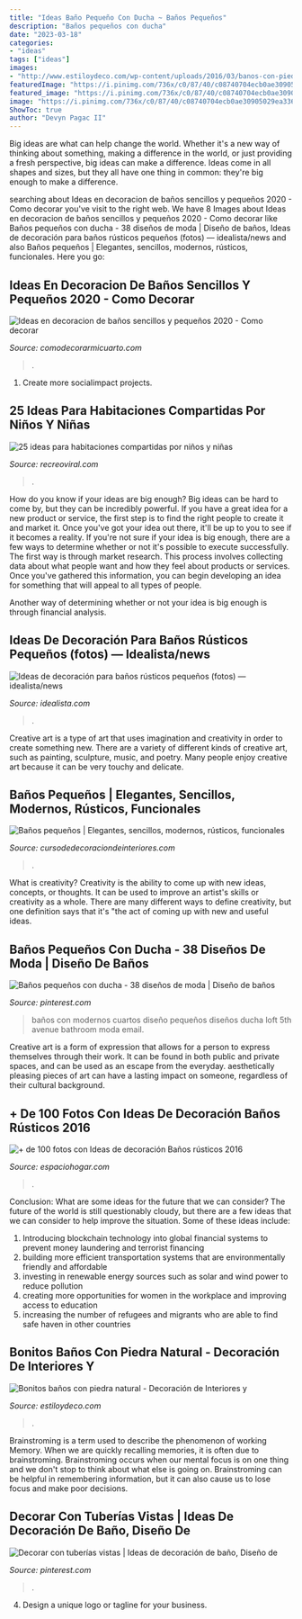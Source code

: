 ```yaml
---
title: "Ideas Baño Pequeño Con Ducha ~ Baños Pequeños"
description: "Baños pequeños con ducha"
date: "2023-03-18"
categories:
- "ideas"
tags: ["ideas"]
images:
- "http://www.estiloydeco.com/wp-content/uploads/2016/03/banos-con-piedra-natural-9.jpg"
featuredImage: "https://i.pinimg.com/736x/c0/87/40/c08740704ecb0ae30905029ea3365edf.jpg"
featured_image: "https://i.pinimg.com/736x/c0/87/40/c08740704ecb0ae30905029ea3365edf.jpg"
image: "https://i.pinimg.com/736x/c0/87/40/c08740704ecb0ae30905029ea3365edf.jpg"
ShowToc: true
author: "Devyn Pagac II"
---
```



Big ideas are what can help change the world. Whether it's a new way of thinking about something, making a difference in the world, or just providing a fresh perspective, big ideas can make a difference. Ideas come in all shapes and sizes, but they all have one thing in common: they're big enough to make a difference.

	

		
searching about Ideas en decoracion de baños sencillos y pequeños 2020 - Como decorar you've visit to the right web. We have 8 Images about Ideas en decoracion de baños sencillos y pequeños 2020 - Como decorar like Baños pequeños con ducha - 38 diseños de moda | Diseño de baños, Ideas de decoración para baños rústicos pequeños (fotos) — idealista/news and also Baños pequeños | Elegantes, sencillos, modernos, rústicos, funcionales. Here you go:
		
    
## Ideas En Decoracion De Baños Sencillos Y Pequeños 2020 - Como Decorar

<img loading=lazy src="https://comodecorarmicuarto.com/wp-content/uploads/2020/05/decoracion-de-baños-sencillos-y-pequeños-separadores.jpg" onerror="this.onerror=null;this.src='https://tse3.mm.bing.net/th?id=OIP.fX1w6sYgtSFcjPEw1crGYAAAAA&amp;pid=15.1';" alt="Ideas en decoracion de baños sencillos y pequeños 2020 - Como decorar">

_Source: comodecorarmicuarto.com_

>. 

	

1. Create more socialimpact projects.

    
## 25 Ideas Para Habitaciones Compartidas Por Niños Y Niñas

<img loading=lazy src="https://www.recreoviral.com/wp-content/uploads/2015/10/Creativas-habitaciones-compartidas-por-niños-y-niñas-18.jpg" onerror="this.onerror=null;this.src='https://tse4.mm.bing.net/th?id=OIP.OSKZEfi_aVvCtsT8HO04GQHaLG&amp;pid=15.1';" alt="25 ideas para habitaciones compartidas por niños y niñas">

_Source: recreoviral.com_

>. 

	

How do you know if your ideas are big enough?
Big ideas can be hard to come by, but they can be incredibly powerful. If you have a great idea for a new product or service, the first step is to find the right people to create it and market it. Once you've got your idea out there, it'll be up to you to see if it becomes a reality. If you're not sure if your idea is big enough, there are a few ways to determine whether or not it's possible to execute successfully. 
The first way is through market research. This process involves collecting data about what people want and how they feel about products or services. Once you've gathered this information, you can begin developing an idea for something that will appeal to all types of people. 

Another way of determining whether or not your idea is big enough is through financial analysis.

    
## Ideas De Decoración Para Baños Rústicos Pequeños (fotos) — Idealista/news

<img loading=lazy src="https://st3.idealista.com/news/archivos/2013-08/eclectic-bathroom_0.jpg?sv=nFyJQjNU" onerror="this.onerror=null;this.src='https://tse1.mm.bing.net/th?id=OIP.Gb_sMn1KPLBsgK9GX6gdSgHaLH&amp;pid=15.1';" alt="Ideas de decoración para baños rústicos pequeños (fotos) — idealista/news">

_Source: idealista.com_

>. 

	

Creative art is a type of art that uses imagination and creativity in order to create something new. There are a variety of different kinds of creative art, such as painting, sculpture, music, and poetry. Many people enjoy creative art because it can be very touchy and delicate.

    
## Baños Pequeños | Elegantes, Sencillos, Modernos, Rústicos, Funcionales

<img loading=lazy src="https://cursodedecoraciondeinteriores.com/wp-content/uploads/2018/08/banos-chicos.jpg" onerror="this.onerror=null;this.src='https://tse1.mm.bing.net/th?id=OIP.866nou1beoO9do1GoOI5egHaLG&amp;pid=15.1';" alt="Baños pequeños | Elegantes, sencillos, modernos, rústicos, funcionales">

_Source: cursodedecoraciondeinteriores.com_

>. 

	

What is creativity?
Creativity is the ability to come up with new ideas, concepts, or thoughts. It can be used to improve an artist's skills or creativity as a whole. There are many different ways to define creativity, but one definition says that it's "the act of coming up with new and useful ideas.

    
## Baños Pequeños Con Ducha - 38 Diseños De Moda | Diseño De Baños

<img loading=lazy src="https://i.pinimg.com/736x/0a/81/32/0a8132b7cc5db47448f685198b719216.jpg" onerror="this.onerror=null;this.src='https://tse2.mm.bing.net/th?id=OIP.wBsMmehbA53qff-3oegvqwHaJ3&amp;pid=15.1';" alt="Baños pequeños con ducha - 38 diseños de moda | Diseño de baños">

_Source: pinterest.com_

>baños con modernos cuartos diseño pequeños diseños ducha loft 5th avenue bathroom moda email. 

	

Creative art is a form of expression that allows for a person to express themselves through their work. It can be found in both public and private spaces, and can be used as an escape from the everyday. aesthetically pleasing pieces of art can have a lasting impact on someone, regardless of their cultural background.

    
## + De 100 Fotos Con Ideas De Decoración Baños Rústicos 2016

<img loading=lazy src="http://espaciohogar.com/wp-content/uploads/2016/04/banos-rusticos-pequenos-ceramica.jpg" onerror="this.onerror=null;this.src='https://tse2.mm.bing.net/th?id=OIP.tZxWha2TGlw_zwGQuFL8DwHaJ3&amp;pid=15.1';" alt="+ de 100 fotos con Ideas de decoración Baños rústicos 2016">

_Source: espaciohogar.com_

>. 

	

Conclusion: What are some ideas for the future that we can consider?
The future of the world is still questionably cloudy, but there are a few ideas that we can consider to help improve the situation. Some of these ideas include: 
1. Introducing blockchain technology into global financial systems to prevent money laundering and terrorist financing 
2. building more efficient transportation systems that are environmentally friendly and affordable 
3. investing in renewable energy sources such as solar and wind power to reduce pollution 
4. creating more opportunities for women in the workplace and improving access to education 
5. increasing the number of refugees and migrants who are able to find safe haven in other countries 

    
## Bonitos Baños Con Piedra Natural - Decoración De Interiores Y

<img loading=lazy src="http://www.estiloydeco.com/wp-content/uploads/2016/03/banos-con-piedra-natural-9.jpg" onerror="this.onerror=null;this.src='https://tse4.mm.bing.net/th?id=OIP.XtsYnz20LcYZ4KXMWvagxAHaLH&amp;pid=15.1';" alt="Bonitos baños con piedra natural - Decoración de Interiores y">

_Source: estiloydeco.com_

>. 

	

Brainstroming is a term used to describe the phenomenon of working Memory. When we are quickly recalling memories, it is often due to brainstroming. Brainstroming occurs when our mental focus is on one thing and we don't stop to think about what else is going on. Brainstroming can be helpful in remembering information, but it can also cause us to lose focus and make poor decisions.

    
## Decorar Con Tuberías Vistas | Ideas De Decoración De Baño, Diseño De

<img loading=lazy src="https://i.pinimg.com/736x/c0/87/40/c08740704ecb0ae30905029ea3365edf.jpg" onerror="this.onerror=null;this.src='https://tse1.mm.bing.net/th?id=OIP.zNcNB0EIVrtbmDZEm7y9MAHaLJ&amp;pid=15.1';" alt="Decorar con tuberías vistas | Ideas de decoración de baño, Diseño de">

_Source: pinterest.com_

>. 

	

4. Design a unique logo or tagline for your business.

